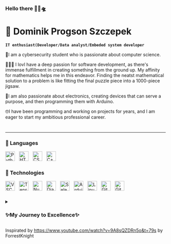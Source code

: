 ### Hello there 🧔🏼🛸
# 🤗 Dominik Progson Szczepek

**`IT enthusiast(Developer/Data analyst/Embeded system developer`**

🏫I am a cybersecurity student who is passionate about computer science.

👨🏼‍💻 I lovI have a deep passion for software development, as there's immense fulfillment in creating something from the ground up. My affinity for mathematics helps me in this endeavor. Finding the neatst mathematical solution to a problem is like fitting the final puzzle piece into a 1000-piece jigsaw.

🦾I am also passionate about electronics, creating devices that can serve a purpose, and then programming them with Arduino.

🤓I have been programming and working on projects for years, and I am eager to start my ambitious professional career.

#
---
### 📝 Languages

<img align="left" alt="Python" width="30px" style="padding-right:10px;" src="https://cdn.jsdelivr.net/gh/devicons/devicon/icons/python/python-plain.svg" />
<img align="left" alt="HTML" width="30px" style="padding-right:10px;" src="https://cdn.jsdelivr.net/gh/devicons/devicon/icons/html5/html5-plain.svg" />
<img align="left" alt="CSS" width="30px" style="padding-right:10px;" src="https://cdn.jsdelivr.net/gh/devicons/devicon/icons/css3/css3-plain.svg" />
<img align="left" alt="C++" width="30px" style="padding-right:10px;" src="https://cdn.jsdelivr.net/gh/devicons/devicon/icons/cplusplus/cplusplus-original.svg" />
<br />

#

### 🧰 Technologies

<img align="left" alt="VSCode" width="30px" style="padding-right:10px;" src="https://cdn.jsdelivr.net/gh/devicons/devicon/icons/vscode/vscode-original.svg" />
<img align="left" alt="TensorFlow" width="30px" style="padding-right:10px;" src="https://cdn.jsdelivr.net/gh/devicons/devicon/icons/tensorflow/tensorflow-original.svg" />
<img align="left" alt="Numpy" width="30px" style="padding-right:10px;" src="https://cdn.jsdelivr.net/gh/devicons/devicon/icons/numpy/numpy-original.svg" />
<img align="left" alt="Django" width="30px" style="padding-right:10px;" src="https://cdn.jsdelivr.net/gh/devicons/devicon/icons/django/django-plain.svg" />
<img align="left" alt="Selenium" width="30px" style="padding-right:10px;" src="https://cdn.jsdelivr.net/gh/devicons/devicon/icons/selenium/selenium-original.svg" />
<img align="left" alt="Arduino" width="30px" style="padding-right:10px;" src="https://cdn.jsdelivr.net/gh/devicons/devicon/icons/arduino/arduino-original.svg" />
<img align="left" alt="Linux" width="30px" style="padding-right:10px;" src="https://cdn.jsdelivr.net/gh/devicons/devicon/icons/linux/linux-original.svg" />
<img align="left" alt="Git" width="30px" style="padding-right:10px;" src="https://cdn.jsdelivr.net/gh/devicons/devicon/icons/git/git-original.svg" />
<img align="left" alt="Git" width="30px" style="padding-right:10px;" src="https://raw.githubusercontent.com/processing/processing-docs/master/favicon.ico" />

<br />

#


<details>
 <summary><h3>✨My Journey to Excellence✨</h3></summary>
My programming journey started at the age of 8 when I received my first computer as a gift from my grandfather. I was instantly captivated by the possibilities it held. 
Over the years, my initial computer became outdated, but my passion for technology only grew stronger. In the middle school I bought myself a new computer and my curiosity turned into an unstoppable passion for programming.
I had a straightforward approach to learning. An idea would spark, and I would dive in with little knowledge, learning from the ground up. I never settled for copying code; I aimed to understand every line.
I believed it wasn't enough to get things done; understanding how they worked was crucial. This principle carries me through college, where I prioritize grasping fundamental concepts in mathematics over just problem-solving.
As my professional journey begins, my unwavering belief in my ability to learn and understand remains. Even if at first I'm not competent enough, I won't rest until I've mastered what I encounter.
This journey has shaped my love for programming, dedication to continuous learning, and commitment to understanding the digital world.
 </details>
 
[linkedin]: https://pl.linkedin.com/in/dominik-szczepek-b56226295


Inspirated by https://www.youtube.com/watch?v=9A8sQZDRn5o&t=79s by ForrestKnight
